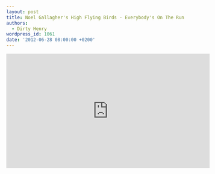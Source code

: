 ```yaml
---
layout: post
title: Noel Gallagher's High Flying Birds - Everybody's On The Run
authors:
  - Dirty Henry
wordpress_id: 1061
date: '2012-06-28 08:00:00 +0200'
---
```

<iframe width="540" height="304" src="http://www.youtube.com/embed/dpqQJfdLO14" frameborder="0" allowfullscreen></iframe>

